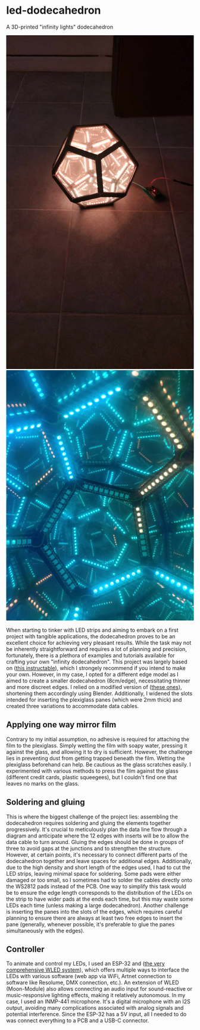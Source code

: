 # led-dodecahedron
A 3D-printed "infinity lights" dodecahedron

![front view](images/front_view.jpg)
![inside view](images/inside_view.jpg)

When starting to tinker with LED strips and aiming to embark on a first project with tangible applications, the dodecahedron proves to be an excellent choice for achieving very pleasant results. While the task may not be inherently straightforward and requires a lot of planning and precision, fortunately, there is a plethora of examples and tutorials available for crafting your own "infinity dodecahedron".
This project was largely based on ([this instructable](https://www.instructables.com/Infinity-Dodecahedron-Mirror/)), which I strongely recommend if you intend to make your own.
However, in my case, I opted for a different edge model as I aimed to create a smaller dodecahedron (8cm/edge), necessitating thinner and more discreet edges. I relied on a modified version of ([these ones](https://www.printables.com/fr/model/41457-diy-infinity-dodecahedron/comments)), shortening them accordingly using Blender. Additionally, I widened the slots intended for inserting the plexiglass panes (which were 2mm thick) and created three variations to accommodate data cables.

## Applying one way mirror film

Contrary to my initial assumption, no adhesive is required for attaching the film to the plexiglass. Simply wetting the film with soapy water, pressing it against the glass, and allowing it to dry is sufficient. However, the challenge lies in preventing dust from getting trapped beneath the film. Wetting the plexiglass beforehand can help. Be cautious as the glass scratches easily. I experimented with various methods to press the film against the glass (different credit cards, plastic squeegees), but I couldn't find one that leaves no marks on the glass.

## Soldering and gluing

This is where the biggest challenge of the project lies: assembling the dodecahedron requires soldering and gluing the elements together progressively. It's crucial to meticulously plan the data line flow through a diagram and anticipate where the 12 edges with inserts will be to allow the data cable to turn around. 
Gluing the edges should be done in groups of three to avoid gaps at the junctions and to strengthen the structure. However, at certain points, it's necessary to connect different parts of the dodecahedron together and leave spaces for additional edges. Additionally, due to the high density and short length of the edges used, I had to cut the LED strips, leaving minimal space for soldering. Some pads were either damaged or too small, so I sometimes had to solder the cables directly onto the WS2812 pads instead of the PCB. One way to simplify this task would be to ensure the edge length corresponds to the distribution of the LEDs on the strip to have wider pads at the ends each time, but this may waste some LEDs each time (unless making a large dodecahedron). 
Another challenge is inserting the panes into the slots of the edges, which requires careful planning to ensure there are always at least two free edges to insert the pane (generally, whenever possible, it's preferable to glue the panes simultaneously with the edges).

## Controller

To animate and control my LEDs, I used an ESP-32 and ([the very comprehensive WLED system](https://kno.wled.ge/)), which offers multiple ways to interface the LEDs with various software (web app via WiFi, Artnet connection to software like Resolume, DMX connection, etc.). An extension of WLED (Moon-Module) also allows connecting an audio input for sound-reactive or music-responsive lighting effects, making it relatively autonomous. In my case, I used an INMP-441 microphone. It's a digital microphone with an I2S output, avoiding many complications associated with analog signals and potential interference. Since the ESP-32 has a 5V input, all I needed to do was connect everything to a PCB and a USB-C connector.

